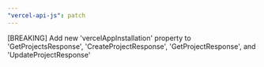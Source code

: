 ```yaml
---
"vercel-api-js": patch
---
```


[BREAKING] Add new 'vercelAppInstallation' property to 'GetProjectsResponse', 'CreateProjectResponse', 'GetProjectResponse', and 'UpdateProjectResponse'